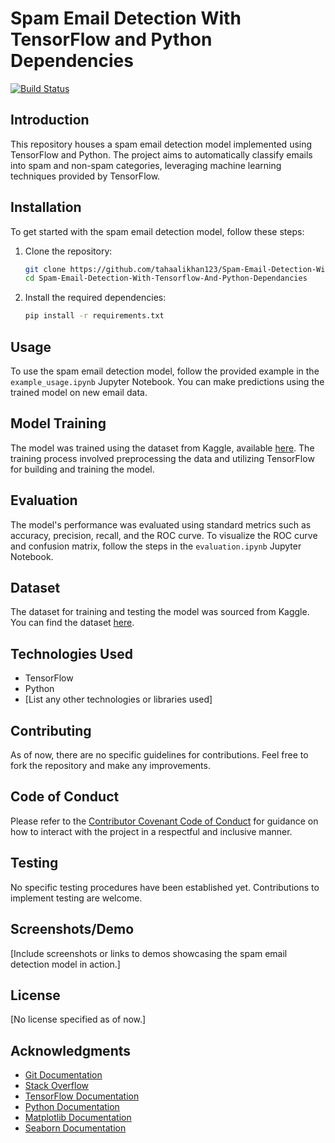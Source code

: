 # Spam Email Detection With TensorFlow and Python Dependencies

[![Build Status](https://github.com/tahaalikhan123/Spam-Email-Detection-With-Tensorflow-And-Python-Dependancies/tree/main)](https://github.com/tahaalikhan123/Spam-Email-Detection-With-Tensorflow-And-Python-Dependancies/tree/main)

## Introduction
This repository houses a spam email detection model implemented using TensorFlow and Python. The project aims to automatically classify emails into spam and non-spam categories, leveraging machine learning techniques provided by TensorFlow.

## Installation
To get started with the spam email detection model, follow these steps:

1. Clone the repository:
    ```bash
    git clone https://github.com/tahaalikhan123/Spam-Email-Detection-With-Tensorflow-And-Python-Dependancies.git
    cd Spam-Email-Detection-With-Tensorflow-And-Python-Dependancies
    ```

2. Install the required dependencies:
    ```bash
    pip install -r requirements.txt
    ```

## Usage
To use the spam email detection model, follow the provided example in the `example_usage.ipynb` Jupyter Notebook. You can make predictions using the trained model on new email data.

## Model Training
The model was trained using the dataset from Kaggle, available [here](https://www.kaggle.com/datasets/mfaisalqureshi/spam-email). The training process involved preprocessing the data and utilizing TensorFlow for building and training the model.

## Evaluation
The model's performance was evaluated using standard metrics such as accuracy, precision, recall, and the ROC curve. To visualize the ROC curve and confusion matrix, follow the steps in the `evaluation.ipynb` Jupyter Notebook.

## Dataset
The dataset for training and testing the model was sourced from Kaggle. You can find the dataset [here](https://www.kaggle.com/datasets/mfaisalqureshi/spam-email).

## Technologies Used
- TensorFlow
- Python
- [List any other technologies or libraries used]

## Contributing
As of now, there are no specific guidelines for contributions. Feel free to fork the repository and make any improvements.

## Code of Conduct
Please refer to the [Contributor Covenant Code of Conduct](CODE_OF_CONDUCT.md) for guidance on how to interact with the project in a respectful and inclusive manner.

## Testing
No specific testing procedures have been established yet. Contributions to implement testing are welcome.

## Screenshots/Demo
[Include screenshots or links to demos showcasing the spam email detection model in action.]

## License
[No license specified as of now.]

## Acknowledgments
- [Git Documentation](https://git-scm.com/doc)
- [Stack Overflow](https://stackoverflow.com/)
- [TensorFlow Documentation](https://www.tensorflow.org/guide)
- [Python Documentation](https://docs.python.org/3/)
- [Matplotlib Documentation](https://matplotlib.org/stable/contents.html)
- [Seaborn Documentation](https://seaborn.pydata.org/)
